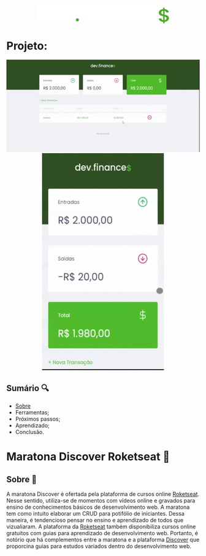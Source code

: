 
<div>
  <p align="center">
    <img src="/assets/logo.svg"/>
  </p>
</div>

# Projeto:
<div>
  <p align="center">
    <img src="/assets/Descktop.gif"/>
    <img src="/assets/Mobile.gif"/>
  </p>
</div>

## Sumário :mag:
* [Sobre](#sobre)
* Ferramentas;
* Próximos passos;
* Aprendizado;
* Conclusão.

<a id="sobre"></a>

# Maratona Discover Roketseat :rocket:

## Sobre :book:

A maratona Discover é ofertada pela plataforma de cursos online [Roketseat](https://app.rocketseat.com.br/). Nesse sentido, utiliza-se de momentos com vídeos online e gravados para ensino de conhecimentos básicos de desenvolvimento web. A maratona tem como intuito elaborar um CRUD para potifólio de iniciantes. Dessa maneira, é tendencioso pensar no ensino e aprendizado de todos que vizualiaram. A plataforma da [Roketseat](https://app.rocketseat.com.br/) também disponibiliza cursos online gratuitos com guias para aprendizado de desenvolvimento web. Portanto, é notório que há complementos entre a maratona e a plataforma [Discover](https://app.rocketseat.com.br/discover) que proporcina guias para estudos variados dentro do desenvolvimento web.
